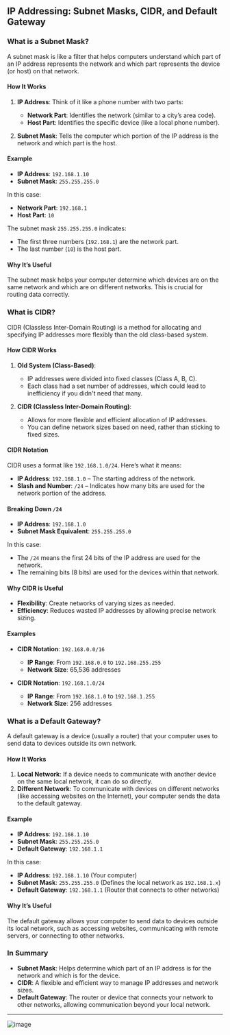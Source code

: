 
## IP Addressing: Subnet Masks, CIDR, and Default Gateway

### **What is a Subnet Mask?**

A subnet mask is like a filter that helps computers understand which part of an IP address represents the network and which part represents the device (or host) on that network.

#### **How It Works**

1. **IP Address**: Think of it like a phone number with two parts:
   - **Network Part**: Identifies the network (similar to a city’s area code).
   - **Host Part**: Identifies the specific device (like a local phone number).

2. **Subnet Mask**: Tells the computer which portion of the IP address is the network and which part is the host.

#### **Example**

- **IP Address**: `192.168.1.10`
- **Subnet Mask**: `255.255.255.0`

In this case:
- **Network Part**: `192.168.1`
- **Host Part**: `10`

The subnet mask `255.255.255.0` indicates:
- The first three numbers (`192.168.1`) are the network part.
- The last number (`10`) is the host part.

#### **Why It’s Useful**

The subnet mask helps your computer determine which devices are on the same network and which are on different networks. This is crucial for routing data correctly.

### **What is CIDR?**

CIDR (Classless Inter-Domain Routing) is a method for allocating and specifying IP addresses more flexibly than the old class-based system.

#### **How CIDR Works**

1. **Old System (Class-Based)**:
   - IP addresses were divided into fixed classes (Class A, B, C).
   - Each class had a set number of addresses, which could lead to inefficiency if you didn't need that many.

2. **CIDR (Classless Inter-Domain Routing)**:
   - Allows for more flexible and efficient allocation of IP addresses.
   - You can define network sizes based on need, rather than sticking to fixed sizes.

#### **CIDR Notation**

CIDR uses a format like `192.168.1.0/24`. Here’s what it means:

- **IP Address**: `192.168.1.0` – The starting address of the network.
- **Slash and Number**: `/24` – Indicates how many bits are used for the network portion of the address.

#### **Breaking Down `/24`**

- **IP Address**: `192.168.1.0`
- **Subnet Mask Equivalent**: `255.255.255.0`

In this case:
- The `/24` means the first 24 bits of the IP address are used for the network.
- The remaining bits (8 bits) are used for the devices within that network.

#### **Why CIDR is Useful**

- **Flexibility**: Create networks of varying sizes as needed.
- **Efficiency**: Reduces wasted IP addresses by allowing precise network sizing.

#### **Examples**

- **CIDR Notation**: `192.168.0.0/16`
  - **IP Range**: From `192.168.0.0` to `192.168.255.255`
  - **Network Size**: 65,536 addresses

- **CIDR Notation**: `192.168.1.0/24`
  - **IP Range**: From `192.168.1.0` to `192.168.1.255`
  - **Network Size**: 256 addresses

### **What is a Default Gateway?**

A default gateway is a device (usually a router) that your computer uses to send data to devices outside its own network.

#### **How It Works**

1. **Local Network**: If a device needs to communicate with another device on the same local network, it can do so directly.
2. **Different Network**: To communicate with devices on different networks (like accessing websites on the Internet), your computer sends the data to the default gateway.

#### **Example**

- **IP Address**: `192.168.1.10`
- **Subnet Mask**: `255.255.255.0`
- **Default Gateway**: `192.168.1.1`

In this case:
- **IP Address**: `192.168.1.10` (Your computer)
- **Subnet Mask**: `255.255.255.0` (Defines the local network as `192.168.1.x`)
- **Default Gateway**: `192.168.1.1` (Router that connects to other networks)

#### **Why It’s Useful**

The default gateway allows your computer to send data to devices outside its local network, such as accessing websites, communicating with remote servers, or connecting to other networks.

### **In Summary**

- **Subnet Mask**: Helps determine which part of an IP address is for the network and which is for the device.
- **CIDR**: A flexible and efficient way to manage IP addresses and network sizes.
- **Default Gateway**: The router or device that connects your network to other networks, allowing communication beyond your local network.

---

![image](https://github.com/user-attachments/assets/1c68071c-7d1b-4ca0-a99f-6bf5b505852b)
